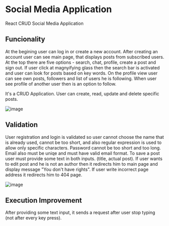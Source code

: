# Social Media Application
React CRUD Social Media Application

## Funcionality
At the begining user can log in or create a new account. After creating an account user can see main page, that displays posts from subscribed users.
At the top there are five options - search, chat, profile, create a post and sign out.  If user click at magnyifying glass then the search bar is activated and user can look for posts based on key words.
On the profile view user can see own posts, followers and list of users he is following. When user see profile of another user then is an option to follow.

It's a CRUD Application. User can create, read, update and delete specific posts.


![image](https://user-images.githubusercontent.com/65012447/136159351-04fb6d71-2351-47ad-bee3-092056fb536a.png)


## Validation
User registration and login is validated so user cannot choose the name that is already used, cannot be too short, and also regular expression is used to allow only specific characters.
Password cannot be too short and too long. Email also must be uniqe and must have valid email format. To save a post user must provide some text in both inputs. (title, actual post).
If user wants to edit post and he is not an author then it redirects him to main page and display message "You don't have rights".
If user write incorrect page address it redirects him to 404 page.

![image](https://user-images.githubusercontent.com/65012447/136159724-e08df680-1e7b-4df3-8178-19c23cba78ce.png)

## Execution Improvement
After providing some text input, it sends a request after user stop typing (not after every key press).
